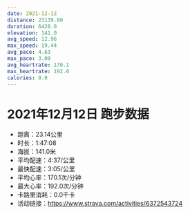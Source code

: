 ```yaml
---
date: 2021-12-12
distance: 23139.80
duration: 6428.0
elevation: 141.0
avg_speed: 12.96
max_speed: 19.44
avg_pace: 4.63
max_pace: 3.09
avg_heartrate: 170.1
max_heartrate: 192.0
calories: 0.0
---
```


# 2021年12月12日 跑步数据

- 距离：23.14公里
- 时长：1:47:08
- 海拔：141.0米
- 平均配速：4:37/公里
- 最快配速：3:05/公里
- 平均心率：170.1次/分钟
- 最大心率：192.0次/分钟
- 卡路里消耗：0.0千卡
- 活动链接：https://www.strava.com/activities/6372543724
